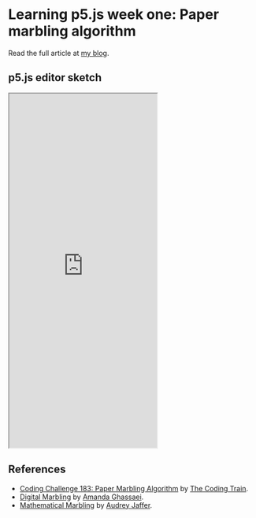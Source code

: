 # Learning p5.js week one: Paper marbling algorithm

Read the full article at [my blog](https://kulugary.neocities.org/blog/learning-p5-js-week-one/).

## p5.js editor sketch

<iframe src="https://editor.p5js.org/KuluGary/full/cjTCcIybY" height="720px"></iframe>

## References

- [Coding Challenge 183: Paper Marbling Algorithm](https://www.youtube.com/watch?v=p7IGZTjC008) by [The Coding Train](https://www.youtube.com/@TheCodingTrain).
- [Digital Marbling](https://blog.amandaghassaei.com/2022/10/25/digital-marbling/) by [Amanda Ghassaei](https://amandaghassaei.com/).
- [Mathematical Marbling](https://people.csail.mit.edu/jaffer/Marbling/) by [Audrey Jaffer](https://people.csail.mit.edu/jaffer/).
